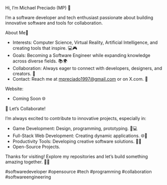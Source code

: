 Hi, I’m Michael Preciado (MP) 👋

I’m a software developer and tech enthusiast passionate about building innovative software and tools for collaboration. 

About Me🚀
* 	Interests: Computer Science, Virtual Reality, Artificial Intelligence, and creating tools that inspire. 💻🎮
* 	Goals: Becoming a Software Engineer while expanding knowledge across diverse fields. 📚🌍
* 	Collaboration: Always eager to connect with developers, designers, and creators. 🤝
* 	Contact: Reach me at mpreciado1997@gmail.com or on X.com. 📧

Website: 
* 	Coming Soon 🌐

🤝 Let’s Collaborate!

I’m always excited to contribute to innovative projects, especially in:
* 	Game Development: Design, programming, prototyping. 🎨💻
* 	Full-Stack Web Development: Creating dynamic applications. 🌐🚀
* 	Productivity Tools: Developing creative software solutions. 🎨💡
* 	Open-Source Projects.

Thanks for visiting! Explore my repositories and let’s build something amazing together. 🎨💡

#softwaredeveloper #opensource #tech #programming #collaboration #softwareengineering

